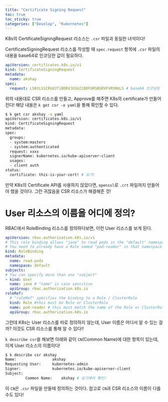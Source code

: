 ```yaml
---
title: "Certificate Signing Request"
toc: true
toc_sticky: true
categories: ["Develop", "Kubernetes"]
---
```


K8s의 CertificateSigningRequest 리소스는 `.csr` 파일과 동일한 녀석이다!

CertificateSigningRequest 리소스를 작성할 때 `spec.request` 항목에 `.csr` 파일의 내용을 base64로 인코딩한 값이 필요하다.

```yaml
apiVersion: certificates.k8s.io/v1
kind: CertificateSigningRequest
metadata:
  name: akshay
spec:
  request: LS0tLS1CRUdJTiBDRVJUSUZJQ0FURSBSRVFVRVNULS # base64 인코딩된 .csr 파일
```

위의 내용대로 CSR 리소스를 만들고, Approve를 해주면 K8s의 certificate가 만들어진다! 해당 내용은 `k get csr -o yaml`을 통해 확인할 수 있다.

```bash
$ k get csr akshay -o yaml
apiVersion: certificates.k8s.io/v1
kind: CertificateSigningRequest
metadata:
spec:
  groups:
  - system:masters
  - system:authenticated
  request: xxxx
  signerName: kubernetes.io/kube-apiserver-client
  usages:
  - client auth
status:
  certificate: this-is-your-cert! # 요기!
```

만약 K8s의 Certificate API를 사용하지 않았다면, `openssl`로 `.crt` 파일까지 만들어야 했을 것이다. 그런 귀찮음을 CSR 리소스가 해결해준 것!

# User 리소스의 이름을 어디에 정의?

RBAC에서 RoleBinding 리소스를 정의하다보면, 이런 User 리소스를 보게 된다.

```yaml
apiVersion: rbac.authorization.k8s.io/v1
# This role binding allows "jane" to read pods in the "default" namespace.
# You need to already have a Role named "pod-reader" in that namespace.
kind: RoleBinding
metadata:
  name: read-pods
  namespace: default
subjects:
# You can specify more than one "subject"
- kind: User
  name: jane # "name" is case sensitive
  apiGroup: rbac.authorization.k8s.io
roleRef:
  # "roleRef" specifies the binding to a Role / ClusterRole
  kind: Role #this must be Role or ClusterRole
  name: pod-reader # this must match the name of the Role or ClusterRole you wish to bind to
  apiGroup: rbac.authorization.k8s.io
```

그런데 K8s는 User 리소스를 따로 정의하지 않는데, User 이름은 어디서 알 수 있는 걸까? 이것도 CSR 리소스를 통해 알 수 있다!!

`k describe csr`을 해보면 아래와 같이 `CN`(Common Name)에 대한 항목이 있는데, 이게 User 리소스의 이름이다!

```bash
$ k describe csr akshay
Name:                akshay
Requesting User:     kubernetes-admin
Signer:              kubernetes.io/kube-apiserver-client
Subject:
         Common Name:    akshay # 요기에서 확인!
```

이 `CN`은 `.csr` 파일을 만들때 정의하는 것이다. 참고로 `CN`과 CSR 리소스의 이름이 다를 수도 있다!
